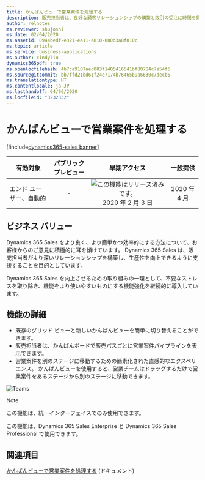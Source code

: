 ```yaml
---
title: かんばんビューで営業案件を処理する
description: 販売担当者は、良好な顧客リレーションシップの構築と取引の受注に時間を集中したいと考えています。 また、関連する情報へのアクセスを迅速に提供しながら、日常的なタスクを迅速かつ直感的に完了するのに役立つツールを求めています。
author: relnotes
ms.reviewer: shujoshi
ms.date: 02/04/2020
ms.assetid: 0944bedf-e321-ea11-a810-000d3a8f010c
ms.topic: article
ms.service: business-applications
ms.author: cindyliu
dynamics365pdf: true
ms.openlocfilehash: 4b7ca9107aed083f1405416541bf80784c7a54f5
ms.sourcegitcommit: bb7ffd21bd61f24e7174b76465b9a6630c7decb5
ms.translationtype: HT
ms.contentlocale: ja-JP
ms.lasthandoff: 04/06/2020
ms.locfileid: "3232332"
---
```

# <a name="work-with-opportunities-in-the-kanban-view"></a>かんばんビューで営業案件を処理する
[!include[dynamics365-sales banner](../includes/dynamics365-sales.md)]

| 有効対象    |  パブリック プレビュー | 早期アクセス | 一般提供 | 
| ---------- | :----------: |:----------: |:----------: |
|エンド ユーザー、自動的|-|![この機能はリリース済みです。](/dynamics365-release-plan/media/green-checkmark.png "この機能はリリース済みです。") 2020 年 2 月 3 日| 2020 年 4 月|


## <a name="business-value"></a>ビジネス バリュー
<!-- bv start -->
Dynamics 365 Sales をより良く、より簡単かつ効率的にする方法について、お客様からのご意見に積極的に耳を傾けています。 Dynamics 365 Sales は、販売担当者がより深いリレーションシップを構築し、生産性を向上できるように支援することを目的としています。 

Dynamics 365 Sales を向上させるための取り組みの一環として、不要なストレスを取り除き、機能をより使いやすいものにする機能強化を継続的に導入しています。
<!-- bv end -->



## <a name="feature-details"></a>機能の詳細
<!--feature detail start -->
- 既存のグリッド ビューと新しいかんばんビューを簡単に切り替えることができます。
- 販売担当者は、かんばんボードで販売パスごとに営業案件パイプラインを表示できます。 
- 営業案件を別のステージに移動するための簡素化された直感的なエクスペリエンス。 かんばんビューを使用すると、営業チームはドラッグするだけで営業案件をあるステージから別のステージに移動できます。
<!--feature detail end -->

![Teams](media/microsoftteams-image.png "Teams")
<!-- Picture 1 -->

> [!NOTE]
> この機能は、統一インターフェイスでのみ使用できます。 
>
> この機能は、Dynamics 365 Sales Enterprise と Dynamics 365 Sales Professional で使用できます。







## <a name="see-also"></a>関連項目


<!--docs start-->
[かんばんビューで営業案件を処理する](https://docs.microsoft.com/dynamics365/sales-enterprise/opportunity-kanban-view) (ドキュメント)
<!--docs end-->

